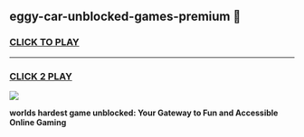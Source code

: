 
## eggy-car-unblocked-games-premium 👋
<h3>
<a href="https://premium.freeplayer.one?title=eggy-car-unblocked-games-premium&ref=14F">CLICK TO PLAY</a></h3>
<hr>

<h3>
<a href="https://premium.freeplayer.one?title=eggy-car-unblocked-games-premium&ref=14F">CLICK 2 PLAY</a>
  
</h3>

<a href="https://premium.freeplayer.one?title=eggy-car-unblocked-games-premium&ref=12F/"><img src="https://clearcache.store/games.png"></a>


**worlds hardest game unblocked: Your Gateway to Fun and Accessible Online Gaming**
